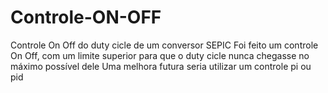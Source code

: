 # Controle-ON-OFF
Controle On Off do duty cicle de um conversor SEPIC
Foi feito um controle On Off, com um limite superior para que o duty cicle nunca chegasse no máximo possível dele
Uma melhora futura seria utilizar um controle pi ou pid
